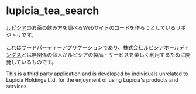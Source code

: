 # lupicia_tea_search
[ルピシア](https://www.lupicia.com/)のお茶の飲み方を調べるWebサイトのコードを作ろうとしているリポジトリです。

これはサードパーティーアプリケーションであり、[株式会社ルピシアホールディングス](https://www.lupicia.com/)とは無関係の個人がルピシアの製品・サービスを楽しく利用するために開発しているものです。

This is a third party application and is developed by individuals unrelated to Lupicia Holdings Ltd. for the enjoyment of using Lupicia's products and services.
